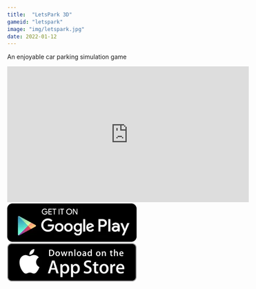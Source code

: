```yaml
---
title:  "LetsPark 3D"
gameid: "letspark"
image: "img/letspark.jpg"
date: 2022-01-12
---
```


An enjoyable car parking simulation game

<div class="video-container">
    <iframe width="560" height="315" src="https://www.youtube.com/embed/ucQzXveQLlA" frameborder="0"
            allow="autoplay; encrypted-media" allowfullscreen></iframe>
</div>
<div class="downloadButtonsContainer">
    <a target="_blank"
       href="https://play.google.com/store/apps/details?id=com.rGyani.letspark">
        <img class="link" src="img/ui/playstore.png"></a>
    <a target="_blank"
       href="https://itunes.apple.com/us/app/letspark-3d/id1387307348">
        <img class="link" src="img/ui/appstore.png"></a>
</div>